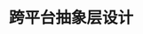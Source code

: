 ---
title: "跨平台抽象层设计"
menu:
  main:
    identifier: "deskflow"
    parent: "open-source"
    name: "DeskFlow"
    weight: 1
---